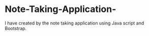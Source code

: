 # Note-Taking-Application-
I have created by the note taking application  using Java script and Bootstrap.
